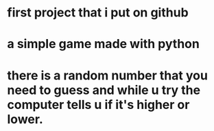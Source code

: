 # first project that i put on github
# a simple game made with python
# there is a random number that you need to guess and while u try the computer tells u if it's higher or lower. 

